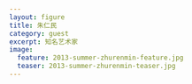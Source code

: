 ```yaml
---
layout: figure
title: 朱仁民
category: guest
excerpt: 知名艺术家
image:
  feature: 2013-summer-zhurenmin-feature.jpg
  teaser: 2013-summer-zhurenmin-teaser.jpg
---
```



